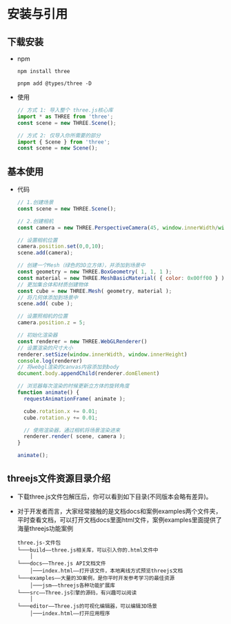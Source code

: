 # 安装与引用

## 下载安装

+ npm

  ```shell
  npm install three
  ```

  ```shell
  pnpm add @types/three -D
  ```

+ 使用

  ```js
  // 方式 1: 导入整个 three.js核心库
  import * as THREE from 'three';
  const scene = new THREE.Scene();
  ```

  ```js
  // 方式 2: 仅导入你所需要的部分
  import { Scene } from 'three';
  const scene = new Scene();
  ```

## 基本使用

+ 代码

  ```js
  // 1.创建场景
  const scene = new THREE.Scene();

  // 2.创建相机
  const camera = new THREE.PerspectiveCamera(45, window.innerWidth/window.innerHeight, 0.1,1000);

  // 设置相机位置
  camera.position.set(0,0,10);
  scene.add(camera);

  // 创建一个Mesh（绿色的3D立方体），并添加到场景中
  const geometry = new THREE.BoxGeometry( 1, 1, 1 );
  const material = new THREE.MeshBasicMaterial( { color: 0x00ff00 } );
  // 更加集合体和材质创建物体
  const cube = new THREE.Mesh( geometry, material );
  // 将几何体添加到场景中
  scene.add( cube );

  // 设置照相机的位置
  camera.position.z = 5;

  // 初始化渲染器
  const renderer = new THREE.WebGLRenderer()
  // 设置渲染的尺寸大小
  renderer.setSize(window.innerWidth, window.innerHeight)
  console.log(renderer)
  // 将webgl渲染的canvas内容添加到body
  document.body.appendChild(renderer.domElement)

  // 浏览器每次渲染的时候更新立方体的旋转角度
  function animate() {
    requestAnimationFrame( animate );

    cube.rotation.x += 0.01;
    cube.rotation.y += 0.01;

    // 使用渲染器，通过相机将场景渲染进来
    renderer.render( scene, camera );
  }

  animate();
  ```

## threejs文件资源目录介绍

+ 下载three.js文件包解压后，你可以看到如下目录(不同版本会略有差异)。

+ 对于开发者而言，大家经常接触的是文档docs和案例examples两个文件夹，平时查看文档，可以打开文档docs里面html文件，案例examples里面提供了海量threejs功能案例

  ```text
  three.js-文件包
  └───build——three.js相关库，可以引入你的.html文件中
      │
  └───docs——Three.js API文档文件
      │───index.html——打开该文件，本地离线方式预览threejs文档
  └───examples——大量的3D案例，是你平时开发参考学习的最佳资源
      │───jsm——threejs各种功能扩展库
  └───src——Three.js引擎的源码，有兴趣可以阅读
      │
  └───editor——Three.js的可视化编辑器，可以编辑3D场景
      │───index.html——打开应用程序
  ```
